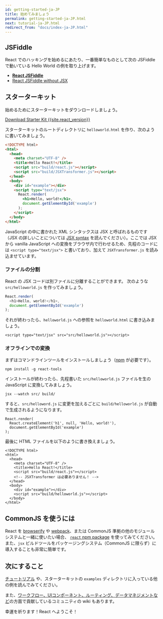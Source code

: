 ```yaml
---
id: getting-started-ja-JP
title: 始めてみましょう
permalink: getting-started-ja-JP.html
next: tutorial-ja-JP.html
redirect_from: "docs/index-ja-JP.html"
---
```


## JSFiddle

React でのハッキングを始めるにあたり、一番簡単なものとして次の JSFiddle で動いている Hello World の例を取り上げます。

 * **[React JSFiddle](https://jsfiddle.net/reactjs/69z2wepo/)**
 * [React JSFiddle without JSX](https://jsfiddle.net/reactjs/5vjqabv3/)

## スターターキット

始めるためにスターターキットをダウンロードしましょう。

<div class="buttons-unit downloads">
  <a href="/react/downloads/react-{{site.react_version}}.zip" class="button">
    Download Starter Kit {{site.react_version}}
  </a>
</div>

スターターキットのルートディレクトリに `helloworld.html` を作り、次のように書いてみましょう。

```html
<!DOCTYPE html>
<html>
  <head>
    <meta charset="UTF-8" />
    <title>Hello React!</title>
    <script src="build/react.js"></script>
    <script src="build/JSXTransformer.js"></script>
  </head>
  <body>
    <div id="example"></div>
    <script type="text/jsx">
      React.render(
        <h1>Hello, world!</h1>,
        document.getElementById('example')
      );
    </script>
  </body>
</html>
```

JavaScript の中に書かれた XML シンタックスは JSX と呼ばれるものです（JSX の詳しいことについては [JSX syntax](/react/docs/jsx-in-depth.html) を読んでください）。ここでは JSX から vanilla JavaScript への変換をブラウザ内で行わせるため、先程のコードには `<script type="text/jsx">` と書いており、加えて `JSXTransformer.js` を読み込ませています。

### ファイルの分割

React の JSX コードは別ファイルに分離することができます。 次のような `src/helloworld.js` を作ってみましょう。

```javascript
React.render(
  <h1>Hello, world!</h1>,
  document.getElementById('example')
);
```

それが終わったら、`helloworld.js` への参照を `helloworld.html` に書き込みましょう。

```html{10}
<script type="text/jsx" src="src/helloworld.js"></script>
```

### オフラインでの変換

まずはコマンドラインツールをインストールしましょう（[npm](https://www.npmjs.com/) が必要です）。

```
npm install -g react-tools
```

インストールが終わったら、先程書いた `src/helloworld.js` ファイルを生の JavaScript に変換してみましょう。

```
jsx --watch src/ build/

```

すると、`src/helloword.js` に変更を加えるごとに `build/helloworld.js` が自動で生成されるようになります。

```javascript{2}
React.render(
  React.createElement('h1', null, 'Hello, world!'),
  document.getElementById('example')
);
```


最後に HTML ファイルを以下のように書き換えましょう。

```html{7,11}
<!DOCTYPE html>
<html>
  <head>
    <meta charset="UTF-8" />
    <title>Hello React!</title>
    <script src="build/react.js"></script>
    <!-- JSXTransformer は必要ありません！ -->
  </head>
  <body>
    <div id="example"></div>
    <script src="build/helloworld.js"></script>
  </body>
</html>
```

## CommonJS を使うには

React を [browserify](http://browserify.org/) や [webpack](https://webpack.github.io/)、または CommonJS 準拠の他のモジュールシステムと一緒に使いたい場合、 [`react` npm package](https://www.npmjs.com/package/react) を使ってみてください。また、`jsx` ビルドツールをパッケージングシステム（CommonJS に限らず）に導入することも非常に簡単です。

## 次にすること

[チュートリアル](/react/docs/tutorial-ja-JP.html) や、スターターキットの `examples` ディレクトリに入っている他の例を読んでみてください。

また、[ワークフロー、UIコンポーネント、ルーティング、データマネジメントなど](https://github.com/facebook/react/wiki/Complementary-Tools)の方面で貢献しているコミュニティの wiki もあります。

幸運を祈ります！React へようこそ！
